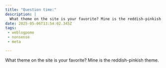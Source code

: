 ```yaml
---
title: "Question time:"
description: |
  What theme on the site is your favorite? Mine is the reddish-pinkish theme.
date: 2025-05-06T13:54:02.345Z
tags: 
 - weblogpomo
 - nonsense
 - meta

---
```


What theme on the site is your favorite? Mine is the reddish-pinkish theme.